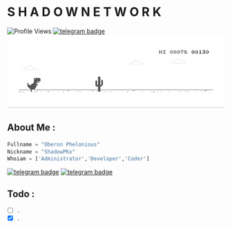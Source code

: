 # S H A D O W   N E T W O R K
![Profile Views](https://hits.seeyoufarm.com/api/count/incr/badge.svg?url=https://github.com/ShadowPKx/&title=Profile%20Views)
[![telegram badge](https://img.shields.io/badge/ShadowPKx-30302f?style=flat&logo=telegram)](https://t.me/ShadowPKx)
![Dyno](https://github.com/ShadowPKx/ShadowPKx/raw/master/dino.gif) 

## About Me :
```python
Fullname = "Oberon Phelonious"
Nickname = "ShadowPKx"
Whoiam = ['Administrator','Developer','Coder']
```
[![telegram badge](https://img.shields.io/badge/CONTACT_ME-30302f?style=flat)](https://t.me/ShadowPKx)
[![telegram badge](https://img.shields.io/badge/PORTFOLIO-30302f?style=flat)](#)

## Todo :
- [ ] .
- [X] .
